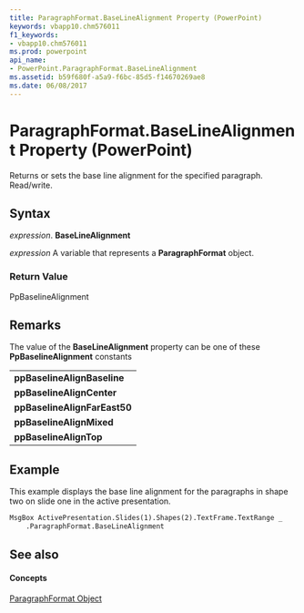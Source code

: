 ```yaml
---
title: ParagraphFormat.BaseLineAlignment Property (PowerPoint)
keywords: vbapp10.chm576011
f1_keywords:
- vbapp10.chm576011
ms.prod: powerpoint
api_name:
- PowerPoint.ParagraphFormat.BaseLineAlignment
ms.assetid: b59f680f-a5a9-f6bc-85d5-f14670269ae8
ms.date: 06/08/2017
---
```



# ParagraphFormat.BaseLineAlignment Property (PowerPoint)

Returns or sets the base line alignment for the specified paragraph. Read/write.


## Syntax

 _expression_. **BaseLineAlignment**

 _expression_ A variable that represents a **ParagraphFormat** object.


### Return Value

PpBaselineAlignment


## Remarks

The value of the  **BaseLineAlignment** property can be one of these **PpBaselineAlignment** constants


||
|:-----|
|**ppBaselineAlignBaseline**|
|**ppBaselineAlignCenter**|
|**ppBaselineAlignFarEast50**|
|**ppBaselineAlignMixed**|
|**ppBaselineAlignTop**|

## Example

This example displays the base line alignment for the paragraphs in shape two on slide one in the active presentation.


```vb
MsgBox ActivePresentation.Slides(1).Shapes(2).TextFrame.TextRange _
    .ParagraphFormat.BaseLineAlignment
```


## See also


#### Concepts


[ParagraphFormat Object](paragraphformat-object-powerpoint.md)

